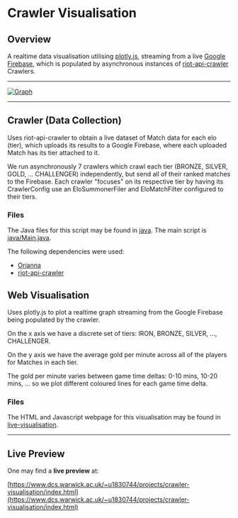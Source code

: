 # Crawler Visualisation

## Overview

A realtime data visualisation utilising [plotly.js](https://plot.ly/javascript/), streaming from a live [Google Firebase](https://firebase.google.com/), which is populated by asynchronous instances of [riot-api-crawler](https://github.com/omarathon/riot-api-crawler) Crawlers.

---

[![Graph](https://i.gyazo.com/0308e750ae707eeeb5844e55d8db58d0.gif)](https://www.dcs.warwick.ac.uk/~u1830744/projects/crawler-visualisation/index.html)

---

## Crawler (Data Collection)

Uses riot-api-crawler to obtain a live dataset of Match data for each elo (tier), which uploads its results to a Google Firebase, where each uploaded Match has its tier attached to it.

We run asynchronously 7 crawlers which crawl each tier (BRONZE, SILVER, GOLD, ... CHALLENGER) independently, but send all of their ranked matches to the Firebase. Each crawler "focuses" on its respective tier by having its CrawlerConfig use an EloSummonerFiler and EloMatchFilter configured to their tiers.

### Files

The Java files for this script may be found in [java](java). The main script is [java/Main.java](java/Main.java).

The following dependencies were used:
- [Orianna](https://github.com/meraki-analytics/orianna)
- [riot-api-crawler](https://github.com/omarathon/riot-api-crawler)

## Web Visualisation

Uses plotly.js to plot a realtime graph streaming from the Google Firebase being populated by the crawler.

On the x axis we have a discrete set of tiers: IRON, BRONZE, SILVER, ..., CHALLENGER.

On the y axis we have the average gold per minute across all of the players for Matches in each tier. 

The gold per minute varies between game time deltas: 0-10 mins, 10-20 mins, ... so we plot different coloured lines for each game time delta.

### Files

The HTML and Javascript webpage for this visualisation may be found in [live-visualisation](live-visualisation).

---

## Live Preview

One may find a **live preview** at:

[https://www.dcs.warwick.ac.uk/~u1830744/projects/crawler-visualisation/index.html](https://www.dcs.warwick.ac.uk/~u1830744/projects/crawler-visualisation/index.html)



